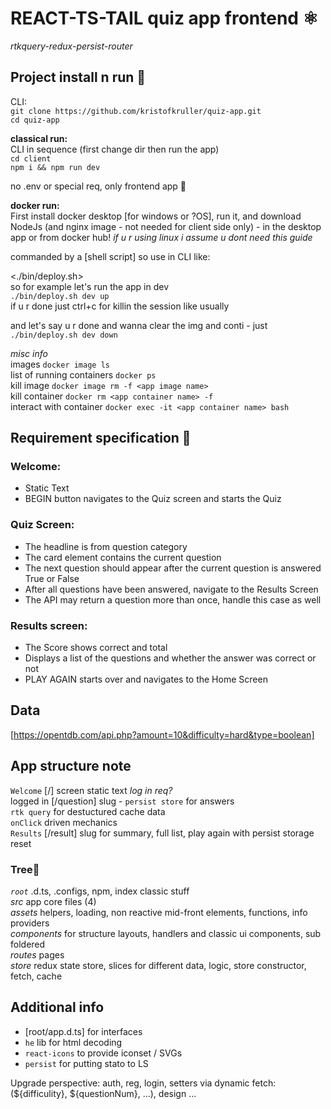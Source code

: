 # **REACT-TS-TAIL quiz app frontend** ⚛  
*rtkquery-redux-persist-router*  
## **Project install n run** 💾  
CLI:  
`git clone https://github.com/kristofkruller/quiz-app.git`  
`cd quiz-app`  
  
**classical run:**  
CLI in sequence (first change dir then run the app)  
`cd client`  
`npm i && npm run dev`  
  
no .env or special req, only frontend app 🎨  
  
**docker run:**  
First install docker desktop [for windows or ?OS], run it, and download NodeJs (and nginx image - not needed for client side only) - in the desktop app or from docker hub! *if u r using linux i assume u dont need this guide*  
  
commanded by a [shell script] so use in CLI like:  
  
<./bin/deploy.sh><dev or prod><up or down>  
so for example let's run the app in dev  
`./bin/deploy.sh dev up`  
if u r done just ctrl+c for killin the session like usually  
  
and let's say u r done and wanna clear the img and conti - just  
`./bin/deploy.sh dev down`  
  
*misc info*  
images `docker image ls`  
list of running containers `docker ps`  
kill image `docker image rm -f <app image name>`  
kill container `docker rm <app container name> -f`  
interact with container `docker exec -it <app container name> bash`  
  
## **Requirement specification** 🎂   
### Welcome:  
- Static Text  
- BEGIN button navigates to the Quiz screen and starts the Quiz  
### Quiz Screen:  
- The headline is from question category  
- The card element contains the current question  
- The next question should appear after the current question is answered True or False  
- After all questions have been answered, navigate to the Results Screen  
- The API may return a question more than once, handle this case as well  
### Results screen:  
- The Score shows correct and total  
- Displays a list of the questions and whether the answer was correct or not  
- PLAY AGAIN starts over and navigates to the Home Screen  

## **Data** 
[https://opentdb.com/api.php?amount=10&difficulty=hard&type=boolean]

## **App structure note**  
`Welcome` [/] screen static text *log in req?*   
logged in [/question] slug - `persist store` for answers   
`rtk query` for destuctured cache data  
`onClick` driven mechanics  
`Results` [/result] slug for summary, full list, play again with persist storage reset  
### Tree🌲  
*`root`* .d.ts, .configs, npm, index classic stuff  
*src* app core files (4)  
*assets* helpers, loading, non reactive mid-front elements, functions, info providers  
*components* for structure layouts, handlers and classic ui components, sub foldered  
*routes* pages  
*store* redux state store, slices for different data, logic, store constructor, fetch, cache  
  
## **Additional info**  
- [root/app.d.ts] for interfaces  
- `he` lib for html decoding  
- `react-icons` to provide iconset / SVGs  
- `persist` for putting stato to LS  
  
Upgrade perspective: auth, reg, login, setters via dynamic fetch: (${difficulity}, ${questionNum}, ...), design ...  
